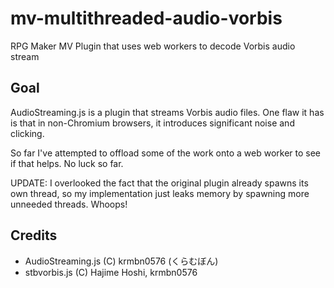 # mv-multithreaded-audio-vorbis
RPG Maker MV Plugin that uses web workers to decode Vorbis audio stream

## Goal
AudioStreaming.js is a plugin that streams Vorbis audio files. One flaw it has is that in non-Chromium browsers, it introduces significant noise and clicking.

So far I've attempted to offload some of the work onto a web worker to see if that helps. No luck so far.

UPDATE: I overlooked the fact that the original plugin already spawns its own thread, so my implementation just leaks memory by spawning more unneeded threads. Whoops!

## Credits
- AudioStreaming.js (C) krmbn0576 (くらむぼん)
- stbvorbis.js (C) Hajime Hoshi, krmbn0576
